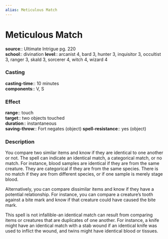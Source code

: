 ```yaml
---
alias: Meticulous Match
---
```


# Meticulous Match 

**source**:: Ultimate Intrigue pg. 220  
**school**:: divination
**level**:: arcanist 4, bard 3, hunter 3, inquisitor 3, occultist 3, ranger 3, skald 3, sorcerer 4, witch 4, wizard 4

### Casting 

**casting-time**:: 10 minutes  
**components**:: V, S

### Effect 

**range**:: touch  
**target**:: two objects touched  
**duration**:: instantaneous  
**saving-throw**:: Fort negates (object)
**spell-resistance**:: yes (object)

### Description 

You compare two similar items and know if they are identical to one another or not. The spell can indicate an identical match, a categorical match, or no match. For instance, blood samples are identical if they are from the same creature. They are categorical if they are from the same species. There is no match if they are from different species, or if one sample is merely stage blood.  
  
Alternatively, you can compare dissimilar items and know if they have a potential relationship. For instance, you can compare a creature’s tooth against a bite mark and know if that creature could have caused the bite mark.  
  
This spell is not infallible-an identical match can result from comparing items or creatures that are duplicates of one another. For instance, a knife might have an identical match with a stab wound if an identical knife was used to inflict the wound, and twins might have identical blood or tissues.
